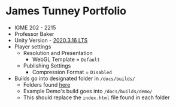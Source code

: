 # James Tunney Portfolio

- IGME 202 - 2215
- Professor Baker
- Unity Version - [2020.3.16 LTS](https://unity3d.com/unity/qa/lts-releases?version=2020.3&page=1)
- Player settings
  - Resolution and Presentation
    - WebGL Template = `Default`
  - Publishing Settings
    - Compression Format = `Disabled`
- Builds go into designated folder in `/docs/builds/`
  - Folders found [here](/docs/builds/)
  - Example Demo's build goes into `/docs/builds/demo/`
  - This should replace the `index.html` file found in each folder
